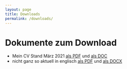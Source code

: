 ```yaml
---
layout: page
title: Downloads
permalink: /downloads/
---
```


# Dokumente zum Download #

* Mein CV Stand März 2021 [als PDF](../downloads/micwin_profil.pdf) und [als DOC](../downloads/micwin_profil.doc)
* nicht ganz so aktuell in englisch [als PDF](../downloads/micwin_profil_en.pdf) und [als DOCX](../downloads/micwin_profil_en.docx)
